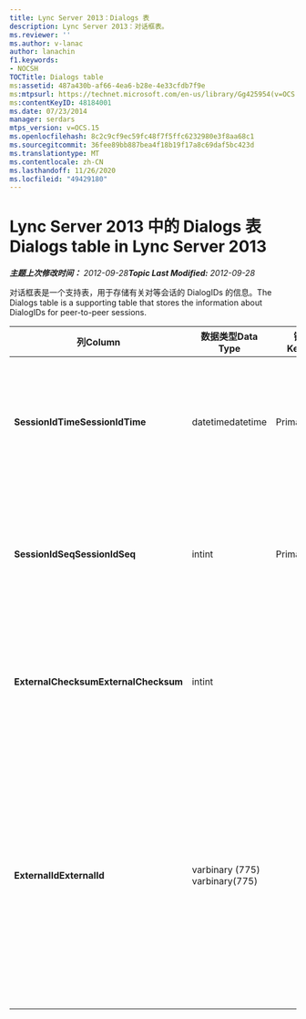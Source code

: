 ```yaml
---
title: Lync Server 2013：Dialogs 表
description: Lync Server 2013：对话框表。
ms.reviewer: ''
ms.author: v-lanac
author: lanachin
f1.keywords:
- NOCSH
TOCTitle: Dialogs table
ms:assetid: 487a430b-af66-4ea6-b28e-4e33cfdb7f9e
ms:mtpsurl: https://technet.microsoft.com/en-us/library/Gg425954(v=OCS.15)
ms:contentKeyID: 48184001
ms.date: 07/23/2014
manager: serdars
mtps_version: v=OCS.15
ms.openlocfilehash: 8c2c9cf9ec59fc48f7f5ffc6232980e3f8aa68c1
ms.sourcegitcommit: 36fee89bb887bea4f18b19f17a8c69daf5bc423d
ms.translationtype: MT
ms.contentlocale: zh-CN
ms.lasthandoff: 11/26/2020
ms.locfileid: "49429180"
---
```

# <a name="dialogs-table-in-lync-server-2013"></a><span data-ttu-id="2fef5-103">Lync Server 2013 中的 Dialogs 表</span><span class="sxs-lookup"><span data-stu-id="2fef5-103">Dialogs table in Lync Server 2013</span></span>

<div data-xmlns="http://www.w3.org/1999/xhtml">

<div class="topic" data-xmlns="http://www.w3.org/1999/xhtml" data-msxsl="urn:schemas-microsoft-com:xslt" data-cs="https://msdn.microsoft.com/">

<div data-asp="https://msdn2.microsoft.com/asp">



</div>

<div id="mainSection">

<div id="mainBody"><span data-ttu-id="2fef5-104">

<span> </span></span><span class="sxs-lookup"><span data-stu-id="2fef5-104">

<span> </span></span></span>

<span data-ttu-id="2fef5-105">_**主题上次修改时间：** 2012-09-28_</span><span class="sxs-lookup"><span data-stu-id="2fef5-105">_**Topic Last Modified:** 2012-09-28_</span></span>

<span data-ttu-id="2fef5-106">对话框表是一个支持表，用于存储有关对等会话的 DialogIDs 的信息。</span><span class="sxs-lookup"><span data-stu-id="2fef5-106">The Dialogs table is a supporting table that stores the information about DialogIDs for peer-to-peer sessions.</span></span>


<table>
<colgroup>
<col style="width: 25%" />
<col style="width: 25%" />
<col style="width: 25%" />
<col style="width: 25%" />
</colgroup>
<thead>
<tr class="header">
<th><span data-ttu-id="2fef5-107">列</span><span class="sxs-lookup"><span data-stu-id="2fef5-107">Column</span></span></th>
<th><span data-ttu-id="2fef5-108">数据类型</span><span class="sxs-lookup"><span data-stu-id="2fef5-108">Data Type</span></span></th>
<th><span data-ttu-id="2fef5-109">键/索引</span><span class="sxs-lookup"><span data-stu-id="2fef5-109">Key/Index</span></span></th>
<th><span data-ttu-id="2fef5-110">详细信息</span><span class="sxs-lookup"><span data-stu-id="2fef5-110">Details</span></span></th>
</tr>
</thead>
<tbody>
<tr class="odd">
<td><p><span data-ttu-id="2fef5-111"><strong>SessionIdTime</strong></span><span class="sxs-lookup"><span data-stu-id="2fef5-111"><strong>SessionIdTime</strong></span></span></p></td>
<td><p><span data-ttu-id="2fef5-112">datetime</span><span class="sxs-lookup"><span data-stu-id="2fef5-112">datetime</span></span></p></td>
<td><p><span data-ttu-id="2fef5-113">Primary</span><span class="sxs-lookup"><span data-stu-id="2fef5-113">Primary</span></span></p></td>
<td><p><span data-ttu-id="2fef5-114">会话请求的时间;与 SessionIDSeq 结合使用以唯一标识会话。</span><span class="sxs-lookup"><span data-stu-id="2fef5-114">Time of session request; used in conjunction with SessionIDSeq to uniquely identify a session.</span></span></p></td>
</tr>
<tr class="even">
<td><p><span data-ttu-id="2fef5-115"><strong>SessionIdSeq</strong></span><span class="sxs-lookup"><span data-stu-id="2fef5-115"><strong>SessionIdSeq</strong></span></span></p></td>
<td><p><span data-ttu-id="2fef5-116">int</span><span class="sxs-lookup"><span data-stu-id="2fef5-116">int</span></span></p></td>
<td><p><span data-ttu-id="2fef5-117">Primary</span><span class="sxs-lookup"><span data-stu-id="2fef5-117">Primary</span></span></p></td>
<td><p><span data-ttu-id="2fef5-118">标识会话的 ID 号。</span><span class="sxs-lookup"><span data-stu-id="2fef5-118">ID number to identify the session.</span></span> <span data-ttu-id="2fef5-119">与 SessionIDTime 结合使用以唯一标识会话。</span><span class="sxs-lookup"><span data-stu-id="2fef5-119">Used in conjunction with SessionIDTime to uniquely identify a session.</span></span></p></td>
</tr>
<tr class="odd">
<td><p><span data-ttu-id="2fef5-120"><strong>ExternalChecksum</strong></span><span class="sxs-lookup"><span data-stu-id="2fef5-120"><strong>ExternalChecksum</strong></span></span></p></td>
<td><p><span data-ttu-id="2fef5-121">int</span><span class="sxs-lookup"><span data-stu-id="2fef5-121">int</span></span></p></td>
<td><p> </p></td>
<td><p><span data-ttu-id="2fef5-122">ExternalID 的校验和。</span><span class="sxs-lookup"><span data-stu-id="2fef5-122">Checksum of the ExternalID.</span></span> <span data-ttu-id="2fef5-123">此字段用于提高数据库搜索的速度。</span><span class="sxs-lookup"><span data-stu-id="2fef5-123">This field is used to increase the speed of database searches.</span></span></p></td>
</tr>
<tr class="even">
<td><p><span data-ttu-id="2fef5-124"><strong>ExternalId</strong></span><span class="sxs-lookup"><span data-stu-id="2fef5-124"><strong>ExternalId</strong></span></span></p></td>
<td><p><span data-ttu-id="2fef5-125">varbinary (775) </span><span class="sxs-lookup"><span data-stu-id="2fef5-125">varbinary(775)</span></span></p></td>
<td><p> </p></td>
<td><p><span data-ttu-id="2fef5-126">SIP 对话框 ID，存储为二进制。</span><span class="sxs-lookup"><span data-stu-id="2fef5-126">SIP dialog ID, stored as a binary.</span></span> <span data-ttu-id="2fef5-127">二进制文件的格式为：</span><span class="sxs-lookup"><span data-stu-id="2fef5-127">The format of the binary is:</span></span></p>
<p><span data-ttu-id="2fef5-128">对话框; 从-标签; 到-标记</span><span class="sxs-lookup"><span data-stu-id="2fef5-128">dialog;from-tag;to-tag</span></span></p>
<p><span data-ttu-id="2fef5-129">可以使用以下语法将此数据转换为文本格式：</span><span class="sxs-lookup"><span data-stu-id="2fef5-129">This data can be converted to text format by using this syntax:</span></span></p>
<p><code>cast(cast(ExternalId as varbinary(max)) as varchar(max))</code></p></td>
</tr>
</tbody>
</table><span data-ttu-id="2fef5-130">


</div>

<span> </span>

</div>

</div>

</span><span class="sxs-lookup"><span data-stu-id="2fef5-130">


</div>

<span> </span>

</div>

</div>

</span></span></div>

